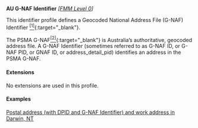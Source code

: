 **AU G-NAF Identifier**  *[[FMM Level 0](guidance.html)]*

This identifier profile defines a Geocoded National Address File (G-NAF) Identifier [<sup>[1]</sup>](https://psma.com.au/product/gnaf/){:target="_blank"}.

The PSMA G-NAF[<sup>[2]</sup>](https://data.gov.au/data/dataset/geocoded-national-address-file-g-naf){:target="_blank"} is Australia’s authoritative, geocoded address file. A G-NAF Identifier (sometimes referred to as G-NAF ID, or G-NAF PID, or GNAF ID, or address_detail_pid) identifies an address in the PSMA G-NAF. 


#### Extensions

No extensions are used in this profile.


#### Examples

[Postal address (with DPID and G-NAF Identifier) and work address in Darwin, NT](Patient-address-example3.html)